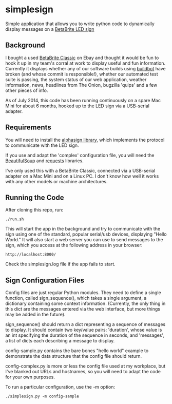 simplesign
==========

Simple application that allows you to write python code to dynamically display messages on a [BetaBrite LED sign](http://betabrite.com/)


Background
----------

I bought a used [BetaBrite Classic](http://betabrite.com/pages/bbclassic.htm) on Ebay and thought it would be fun to hook it up in my team's corral at work to display useful and fun information. Currently it displays whether any of our software builds using [buildbot](http://buildbot.net) have broken (and whose commit is responsible!), whether our automated test suite is passing, the system status of our web application, weather information, news, headlines from The Onion, bugzilla 'quips' and a few other pieces of info.

As of July 2014, this code has been running continuously on a spare Mac Mini for about 6 months, hooked up to the LED sign via a USB-serial adapter.

Requirements
------------

You will need to install the [alphasign library](https://github.com/msparks/alphasign), which implements the protocol to communicate with the LED sign.

If you use and adapt the 'complex' configuration file, you will need the [BeautifulSoup](http://www.crummy.com/software/BeautifulSoup/) and [requests](http://docs.python-requests.org/en/latest/) libraries.

I've only used this with a BetaBrite Classic, connected via a USB-serial adapter on a Mac Mini and on a Linux PC. I don't know how well it works with any other models or machine architectures.

Running the Code
----------------

After cloning this repo, run:
    
    ./run.sh

This will start the app in the background and try to communicate with the sign using one of the standard, popular serial/usb devices, displaying "Hello World." It will also start a web server you can use to send messages to the sign, which you access at the following address in your browser:

    http://localhost:8000/
    
Check the simplesign.log file if the app fails to start.

Sign Configuration Files
------------------------

Config files are just regular Python modules. They need to define a single function, called sign_sequence(), which takes a single argument, a dictionary containing some context information. (Currently, the only thing in this dict are the messages entered via the web interface, but more things may be added in the future).

sign_sequence() should return a dict representing a sequence of messages to display. It should contain two key/value pairs: 'duration', whose value is an int specifying the duration of the sequence in seconds, and 'messages', a list of dicts each describing a message to display.

config-sample.py contains the bare bones "hello world" example to demonstrate the data structure that the config file should return.

config-complex.py is more or less the config file used at my workplace, but I've blanked out URLs and hostnames, so you will need to adapt the code for your own purposes.

To run a particular configuration, use the -m option:

    ./simplesign.py -m config-sample

